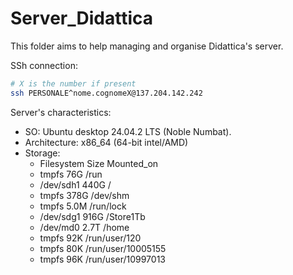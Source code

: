 # Server_Didattica

This folder aims to help managing and organise Didattica's server.

SSh connection:

```bash
# X is the number if present
ssh PERSONALE^nome.cognomeX@137.204.142.242
```

Server's characteristics:

- SO: Ubuntu desktop 24.04.2 LTS (Noble Numbat).
- Architecture: x86_64 (64-bit intel/AMD)
- Storage:
  - Filesystem      Size   Mounted_on
  - tmpfs            76G   /run
  - /dev/sdh1       440G   /
  - tmpfs           378G   /dev/shm
  - tmpfs           5.0M   /run/lock
  - /dev/sdg1       916G   /Store1Tb
  - /dev/md0        2.7T   /home
  - tmpfs           92K    /run/user/120
  - tmpfs           80K    /run/user/10005155
  - tmpfs           96K    /run/user/10997013
